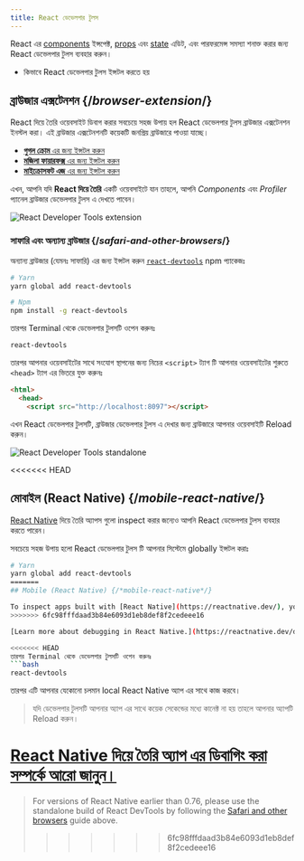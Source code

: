```yaml
---
title: React ডেভেলপার টুলস
---
```


<Intro>

 React এর [components](/learn/your-first-component) ইন্সপেক্ট, [props](/learn/passing-props-to-a-component) এবং [state](/learn/state-a-components-memory) এডিট, এবং পারফরমেন্স সমস্যা শনাক্ত করার জন্য React ডেভেলপার টুলস ব্যবহার করুন।

</Intro>

<YouWillLearn>

* কিভাবে React ডেভেলপার টুলস ইন্সটল করতে হয়

</YouWillLearn>

## ব্রাউজার এক্সটেনশন {/*browser-extension*/}

React দিয়ে তৈরি ওয়েবসাইট ডিবাগ করার সবচেয়ে সহজ উপায় হল React ডেভেলপার টুলস ব্রাউজার এক্সটেনশন ইনস্টল করা। এই ব্রাউজার এক্সটেনশনটি কয়েকটি জনপ্রিয় ব্রাউজারে পাওয়া যাচ্ছে।

* [**গুগল ক্রোম** এর জন্য ইন্সটল করুন](https://chrome.google.com/webstore/detail/react-developer-tools/fmkadmapgofadopljbjfkapdkoienihi?hl=en)
* [**মজিলা ফায়ারফক্স** এর জন্য ইন্সটল করুন](https://addons.mozilla.org/en-US/firefox/addon/react-devtools/)
* [**মাইক্রোসফট এজ** এর জন্য ইন্সটল করুন](https://microsoftedge.microsoft.com/addons/detail/react-developer-tools/gpphkfbcpidddadnkolkpfckpihlkkil)

এখন, আপনি যদি **React দিয়ে তৈরি** একটি ওয়েবসাইটে যান তাহলে, আপনি _Components_ এবং _Profiler_ প্যানেল ব্রাউজার ডেভেলপার টুলস এ দেখতে পাবেন।

![React Developer Tools extension](/images/docs/react-devtools-extension.png)

### সাফারি এবং অন্যান্য ব্রাউজার {/*safari-and-other-browsers*/}
অন্যান্য ব্রাউজার (যেমনঃ সাফারি) এর জন্য ইন্সটল করুন [`react-devtools`](https://www.npmjs.com/package/react-devtools) npm প্যাকেজঃ
```bash
# Yarn
yarn global add react-devtools

# Npm
npm install -g react-devtools
```

তারপর Terminal থেকে ডেভেলপার টুলসটি ওপেন করুনঃ
```bash
react-devtools
```

তারপর আপনার ওয়েবসাইটের সাথে সংযোগ স্থাপনের জন্য নিচের `<script>` ট্যাগ টি আপনার ওয়েবসাইটের শুরুতে `<head>` ট্যাগ এর ভিতরে যুক্ত করুনঃ
```html {3}
<html>
  <head>
    <script src="http://localhost:8097"></script>
```

এখন React ডেভেলপার টুলসটি, ব্রাউজার ডেভেলপার টুলস এ দেখার জন্য ব্রাউজারে আপনার ওয়েবসাইটি Reload করুন।

![React Developer Tools standalone](/images/docs/react-devtools-standalone.png)

<<<<<<< HEAD
## মোবাইল (React Native) {/*mobile-react-native*/}
[React Native](https://reactnative.dev/) দিয়ে তৈরি অ্যাপস গুলো inspect করার জন্যেও আপনি React ডেভেলপার টুলস ব্যবহার করতে পারেন।

সবচেয়ে সহজ উপায় হলো React ডেভেলপার টুলস টি আপনার সিস্টেমে globally ইন্সটল করাঃ
```bash
# Yarn
yarn global add react-devtools
=======
## Mobile (React Native) {/*mobile-react-native*/}

To inspect apps built with [React Native](https://reactnative.dev/), you can use [React Native DevTools](https://reactnative.dev/docs/react-native-devtools), the built-in debugger that deeply integrates React Developer Tools. All features work identically to the browser extension, including native element highlighting and selection.
>>>>>>> 6fc98fffdaad3b84e6093d1eb8def8f2cedeee16

[Learn more about debugging in React Native.](https://reactnative.dev/docs/debugging)

<<<<<<< HEAD
তারপর Terminal থেকে ডেভেলপার টুলসটি ওপেন করুনঃ 
```bash
react-devtools
```

তারপর এটি আপনার যেকোনো চলমান local React Native অ্যাপ এর সাথে কাজ করবে। 

> যদি ডেভেলপার টুলসটি আপনার অ্যাপ এর সাথে কয়েক সেকেন্ডের মধ্যে কানেক্ট না হয় তাহলে আপনার অ্যাপটি Reload করুন।

[React Native দিয়ে তৈরি অ্যাপ এর ডিবাগিং করা সম্পর্কে আরো জানুন।](https://reactnative.dev/docs/debugging)
=======
> For versions of React Native earlier than 0.76, please use the standalone build of React DevTools by following the [Safari and other browsers](#safari-and-other-browsers) guide above.
>>>>>>> 6fc98fffdaad3b84e6093d1eb8def8f2cedeee16
